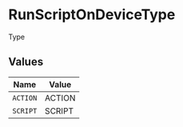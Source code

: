 # RunScriptOnDeviceType

Type


## Values

| Name     | Value    |
| -------- | -------- |
| `ACTION` | ACTION   |
| `SCRIPT` | SCRIPT   |